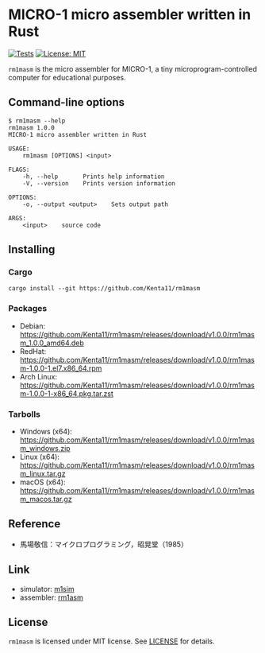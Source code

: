 # MICRO-1 micro assembler written in Rust

[![Tests](https://github.com/Kenta11/rm1masm/actions/workflows/main.yml/badge.svg)](https://github.com/Kenta11/rm1masm/actions/workflows/main.yml)
[![License: MIT](https://img.shields.io/badge/License-MIT-blue.svg)](https://opensource.org/licenses/MIT)

`rm1masm` is the micro assembler for MICRO-1, a tiny microprogram-controlled computer for educational purposes.

## Command-line options

```
$ rm1masm --help
rm1masm 1.0.0
MICRO-1 micro assembler written in Rust

USAGE:
    rm1masm [OPTIONS] <input>

FLAGS:
    -h, --help       Prints help information
    -V, --version    Prints version information

OPTIONS:
    -o, --output <output>    Sets output path

ARGS:
    <input>    source code
```

## Installing

### Cargo

```
cargo install --git https://github.com/Kenta11/rm1masm
```

### Packages

- Debian: https://github.com/Kenta11/rm1masm/releases/download/v1.0.0/rm1masm_1.0.0_amd64.deb
- RedHat: https://github.com/Kenta11/rm1masm/releases/download/v1.0.0/rm1masm-1.0.0-1.el7.x86_64.rpm
- Arch Linux: https://github.com/Kenta11/rm1masm/releases/download/v1.0.0/rm1masm-1.0.0-1-x86_64.pkg.tar.zst

### Tarbolls

- Windows (x64): https://github.com/Kenta11/rm1masm/releases/download/v1.0.0/rm1masm_windows.zip
- Linux (x64): https://github.com/Kenta11/rm1masm/releases/download/v1.0.0/rm1masm_linux.tar.gz
- macOS (x64): https://github.com/Kenta11/rm1masm/releases/download/v1.0.0/rm1masm_macos.tar.gz

## Reference

- 馬場敬信：マイクロプログラミング，昭晃堂（1985）

## Link

- simulator: [m1sim](https://github.com/kaien3/micro1)
- assembler: [rm1asm](https://github.com/Kenta11/rm1asm)

## License

`rm1masm` is licensed under MIT license. See [LICENSE](LICENSE) for details.
